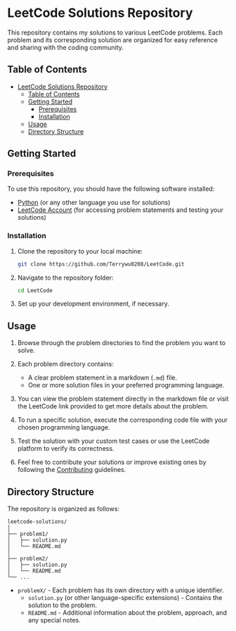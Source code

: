 # LeetCode Solutions Repository

This repository contains my solutions to various LeetCode problems. Each problem and its corresponding solution are organized for easy reference and sharing with the coding community.

## Table of Contents

- [LeetCode Solutions Repository](#leetcode-solutions-repository)
  - [Table of Contents](#table-of-contents)
  - [Getting Started](#getting-started)
    - [Prerequisites](#prerequisites)
    - [Installation](#installation)
  - [Usage](#usage)
  - [Directory Structure](#directory-structure)

## Getting Started

### Prerequisites

To use this repository, you should have the following software installed:

- [Python](https://www.python.org/downloads/) (or any other language you use for solutions)
- [LeetCode Account](https://leetcode.com/) (for accessing problem statements and testing your solutions)

### Installation

1. Clone the repository to your local machine:

   ```bash
   git clone https://github.com/Terrywu0208/LeetCode.git
   ```

2. Navigate to the repository folder:

   ```bash
   cd LeetCode
   ```

3. Set up your development environment, if necessary.

## Usage

1. Browse through the problem directories to find the problem you want to solve.

2. Each problem directory contains:
   - A clear problem statement in a markdown (`.md`) file.
   - One or more solution files in your preferred programming language.

3. You can view the problem statement directly in the markdown file or visit the LeetCode link provided to get more details about the problem.

4. To run a specific solution, execute the corresponding code file with your chosen programming language.

5. Test the solution with your custom test cases or use the LeetCode platform to verify its correctness.

6. Feel free to contribute your solutions or improve existing ones by following the [Contributing](#contributing) guidelines.

## Directory Structure

The repository is organized as follows:

```
leetcode-solutions/
│
├── problem1/
│   ├── solution.py
│   └── README.md
│
├── problem2/
│   ├── solution.py
│   └── README.md
└── ...
```

- `problemX/` - Each problem has its own directory with a unique identifier.
  - `solution.py` (or other language-specific extensions) - Contains the solution to the problem.
  - `README.md` - Additional information about the problem, approach, and any special notes.

